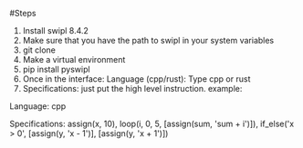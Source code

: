 #Steps
1. Install swipl 8.4.2
1. Make sure that you have the path to swipl in your system variables 
2. git clone 
3. Make a virtual environment   
4. pip install pyswipl
5. Once in the interface: Language (cpp/rust): Type cpp or rust
5. Specifications: just put the high level instruction. example:

Language: cpp

Specifications: assign(x, 10), loop(i, 0, 5, [assign(sum, 'sum + i')]), if_else('x > 0', [assign(y, 'x - 1')], [assign(y, 'x + 1')])

